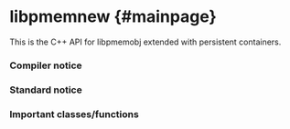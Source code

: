 libpmemnew	{#mainpage}
===========================

This is the C++ API for libpmemobj extended with persistent containers.


### Compiler notice ###

### Standard notice ###

### Important classes/functions ###

